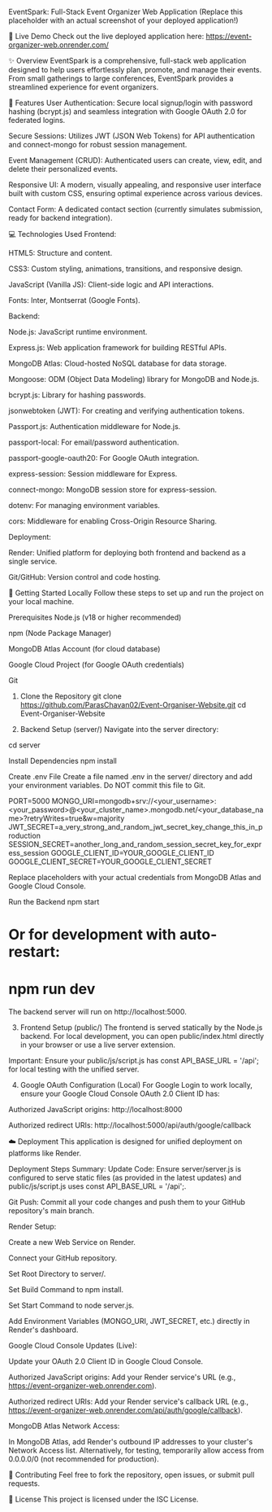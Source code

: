 EventSpark: Full-Stack Event Organizer Web Application
(Replace this placeholder with an actual screenshot of your deployed application!)

🚀 Live Demo
Check out the live deployed application here:
https://event-organizer-web.onrender.com/

✨ Overview
EventSpark is a comprehensive, full-stack web application designed to help users effortlessly plan, promote, and manage their events. From small gatherings to large conferences, EventSpark provides a streamlined experience for event organizers.

🌟 Features
User Authentication: Secure local signup/login with password hashing (bcrypt.js) and seamless integration with Google OAuth 2.0 for federated logins.

Secure Sessions: Utilizes JWT (JSON Web Tokens) for API authentication and connect-mongo for robust session management.

Event Management (CRUD): Authenticated users can create, view, edit, and delete their personalized events.

Responsive UI: A modern, visually appealing, and responsive user interface built with custom CSS, ensuring optimal experience across various devices.

Contact Form: A dedicated contact section (currently simulates submission, ready for backend integration).

💻 Technologies Used
Frontend:

HTML5: Structure and content.

CSS3: Custom styling, animations, transitions, and responsive design.

JavaScript (Vanilla JS): Client-side logic and API interactions.

Fonts: Inter, Montserrat (Google Fonts).

Backend:

Node.js: JavaScript runtime environment.

Express.js: Web application framework for building RESTful APIs.

MongoDB Atlas: Cloud-hosted NoSQL database for data storage.

Mongoose: ODM (Object Data Modeling) library for MongoDB and Node.js.

bcrypt.js: Library for hashing passwords.

jsonwebtoken (JWT): For creating and verifying authentication tokens.

Passport.js: Authentication middleware for Node.js.

passport-local: For email/password authentication.

passport-google-oauth20: For Google OAuth integration.

express-session: Session middleware for Express.

connect-mongo: MongoDB session store for express-session.

dotenv: For managing environment variables.

cors: Middleware for enabling Cross-Origin Resource Sharing.

Deployment:

Render: Unified platform for deploying both frontend and backend as a single service.

Git/GitHub: Version control and code hosting.

🚀 Getting Started Locally
Follow these steps to set up and run the project on your local machine.

Prerequisites
Node.js (v18 or higher recommended)

npm (Node Package Manager)

MongoDB Atlas Account (for cloud database)

Google Cloud Project (for Google OAuth credentials)

Git

1. Clone the Repository
git clone https://github.com/ParasChavan02/Event-Organiser-Website.git
cd Event-Organiser-Website

2. Backend Setup (server/)
Navigate into the server directory:

cd server

Install Dependencies
npm install

Create .env File
Create a file named .env in the server/ directory and add your environment variables. Do NOT commit this file to Git.

PORT=5000
MONGO_URI=mongodb+srv://<your_username>:<your_password>@<your_cluster_name>.mongodb.net/<your_database_name>?retryWrites=true&w=majority
JWT_SECRET=a_very_strong_and_random_jwt_secret_key_change_this_in_production
SESSION_SECRET=another_long_and_random_session_secret_key_for_express_session
GOOGLE_CLIENT_ID=YOUR_GOOGLE_CLIENT_ID
GOOGLE_CLIENT_SECRET=YOUR_GOOGLE_CLIENT_SECRET

Replace placeholders with your actual credentials from MongoDB Atlas and Google Cloud Console.

Run the Backend
npm start
# Or for development with auto-restart:
# npm run dev

The backend server will run on http://localhost:5000.

3. Frontend Setup (public/)
The frontend is served statically by the Node.js backend. For local development, you can open public/index.html directly in your browser or use a live server extension.

Important: Ensure your public/js/script.js has const API_BASE_URL = '/api'; for local testing with the unified server.

4. Google OAuth Configuration (Local)
For Google Login to work locally, ensure your Google Cloud Console OAuth 2.0 Client ID has:

Authorized JavaScript origins: http://localhost:8000

Authorized redirect URIs: http://localhost:5000/api/auth/google/callback

☁️ Deployment
This application is designed for unified deployment on platforms like Render.

Deployment Steps Summary:
Update Code: Ensure server/server.js is configured to serve static files (as provided in the latest updates) and public/js/script.js uses const API_BASE_URL = '/api';.

Git Push: Commit all your code changes and push them to your GitHub repository's main branch.

Render Setup:

Create a new Web Service on Render.

Connect your GitHub repository.

Set Root Directory to server/.

Set Build Command to npm install.

Set Start Command to node server.js.

Add Environment Variables (MONGO_URI, JWT_SECRET, etc.) directly in Render's dashboard.

Google Cloud Console Updates (Live):

Update your OAuth 2.0 Client ID in Google Cloud Console.

Authorized JavaScript origins: Add your Render service's URL (e.g., https://event-organizer-web.onrender.com).

Authorized redirect URIs: Add your Render service's callback URL (e.g., https://event-organizer-web.onrender.com/api/auth/google/callback).

MongoDB Atlas Network Access:

In MongoDB Atlas, add Render's outbound IP addresses to your cluster's Network Access list. Alternatively, for testing, temporarily allow access from 0.0.0.0/0 (not recommended for production).

🤝 Contributing
Feel free to fork the repository, open issues, or submit pull requests.

📄 License
This project is licensed under the ISC License.